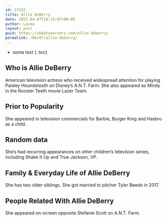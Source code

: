 ```yaml
---
id: 17152
title: Allie DeBerry
date: 2021-04-07T19:13:07+00:00
author: Laima
layout: post
guid: https://ukdataservers.com/allie-deberry/
permalink: /04/07/allie-deberry/
---
```


* some text
{: toc}


## Who is Allie DeBerry
                  
                  
                  
American television actress who received widespread attention for playing Paisley Houndstooth on Disney&#8217;s A.N.T. Farm. She also appeared as Mindy in the Rooster Teeth movie Lazer Team. 
                  
              
            
              
            
                
                
                
## Prior to Popularity
                  
                  
                  
She appeared in television commercials for Barbie, Burger King and Hasbro as a child. 
                  
              
            
              
            
                
                
                
## Random data
                  
                  
                  
She&#8217;s had recurring appearances on other children&#8217;s television series, including Shake It Up and True Jackson, VP. 
                  
              
            
              
            
                
                
                
## Family & Everyday Life of Allie DeBerry
                  
                  
                  
She has two older siblings. She got married to pitcher Tyler Beede in 2017.
                  
              
            
              
            
                
                
                
## People Related With Allie DeBerry
                  
                  
                  
She appeared on-screen opposite Stefanie Scott on A.N.T. Farm. 
                  
              
            
              
            
                
              
            
              
              
            
            
              
            
          
          
          